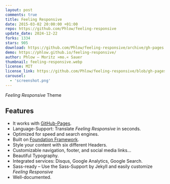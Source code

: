 ```yaml
---
layout: post
comments: true
title: Feeling Responsive
date: 2015-03-02 20:00:00 +01:00
repo: https://github.com/Phlow/feeling-responsive
update_date: 2024-12-22
forks: 1334
stars: 905
download: https://github.com/Phlow/feeling-responsive/archive/gh-pages.zip
demo: https://phlow.github.io/feeling-responsive/
author: Phlow – Moritz »mo.« Sauer
thumbnail: feeling-responsive.webp
license: MIT
license_link: https://github.com/Phlow/feeling-responsive/blob/gh-pages/LICENSE
carousel:
  - 'screenshot.png'
---
```


*Feeling Responsive* Theme

## Features

* It works with [GitHub-Pages](https://pages.github.com/).
* Language-Support: Translate *Feeling Responsive* in seconds.
* Optimized for speed and search engines.
* Built on [Foundation Framework](https://foundation.zurb.com/).
* Style your content with six different Headers.
* Customizable navigation, footer, and social media links...
* Beautiful Typography.
* Integrated services: Disqus, Google Analytics, Google Search.
* Sass-ready – Use the Sass-Support by Jekyll and easily customize *Feeling Responsive*
* Well-documented.

